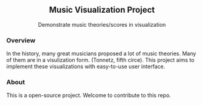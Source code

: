 <div align=center>
  
## Music Visualization Project

Demonstrate music theories/scores in visualization
  
</div>

### Overview

In the history, many great musicians proposed a lot of music theories. Many of them are in a visulization form. (Tonnetz, fifth circe). This project aims to implement these visualizations with easy-to-use user interface. 

### About

This is a open-source project. Welcome to contribute to this repo.
